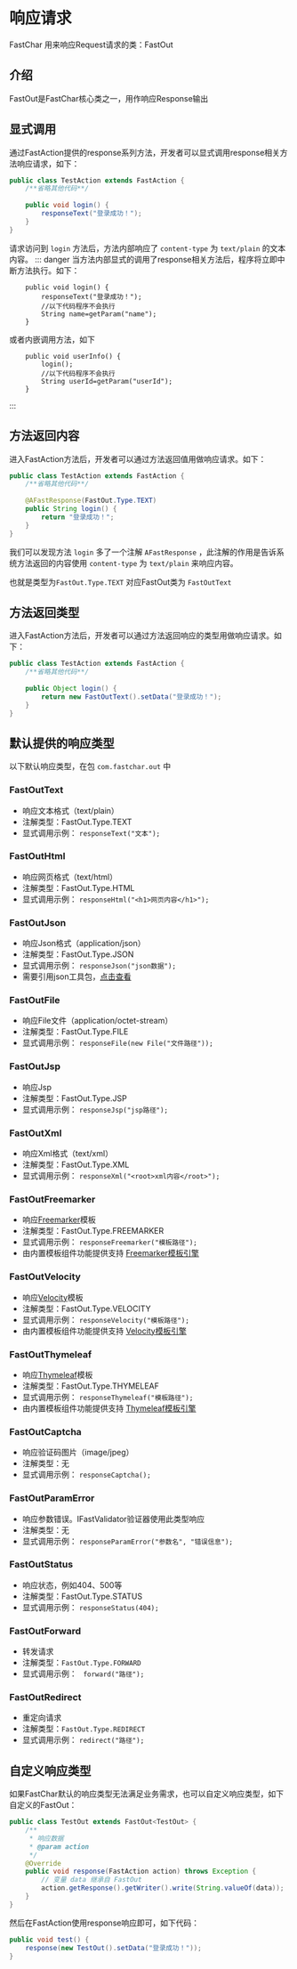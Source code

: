 # 响应请求
FastChar 用来响应Request请求的类：FastOut

## 介绍
FastOut是FastChar核心类之一，用作响应Response输出

## 显式调用

通过FastAction提供的response系列方法，开发者可以显式调用response相关方法响应请求，如下：

```java
public class TestAction extends FastAction {
    /**省略其他代码**/
    
    public void login() {
        responseText("登录成功！");
    }
}
```

请求访问到 `login` 方法后，方法内部响应了 `content-type` 为 `text/plain` 的文本内容。
::: danger
当方法内部显式的调用了response相关方法后，程序将立即中断方法执行。如下：

```java{2}
    public void login() {
        responseText("登录成功！");
        //以下代码程序不会执行
        String name=getParam("name");
    }
```

或者内嵌调用方法，如下

```java{2}
    public void userInfo() {
        login();
        //以下代码程序不会执行
        String userId=getParam("userId");
    }
```

:::

## 方法返回内容

进入FastAction方法后，开发者可以通过方法返回值用做响应请求。如下：

```java
public class TestAction extends FastAction {
    /**省略其他代码**/
    
    @AFastResponse(FastOut.Type.TEXT)
    public String login() {
        return "登录成功！";
    }
}
```
我们可以发现方法 `login` 多了一个注解 `AFastResponse` ，此注解的作用是告诉系统方法返回的内容使用 `content-type`
为 `text/plain`
来响应内容。

也就是类型为`FastOut.Type.TEXT` 对应FastOut类为 `FastOutText`


## 方法返回类型
进入FastAction方法后，开发者可以通过方法返回响应的类型用做响应请求。如下：

```java
public class TestAction extends FastAction {
    /**省略其他代码**/
    
    public Object login() {
        return new FastOutText().setData("登录成功！");
    }
}
```



## 默认提供的响应类型
以下默认响应类型，在包 `com.fastchar.out` 中

### FastOutText
- 响应文本格式（text/plain）
- 注解类型：FastOut.Type.TEXT
- 显式调用示例： `responseText("文本");`

### FastOutHtml
- 响应网页格式（text/html）
- 注解类型：FastOut.Type.HTML
- 显式调用示例： `responseHtml("<h1>网页内容</h1>");`

### FastOutJson
- 响应Json格式（application/json）
- 注解类型：FastOut.Type.JSON
- 显式调用示例： `responseJson("json数据");`
- 需要引用json工具包，[点击查看](component-info.md#json组件)


### FastOutFile
- 响应File文件（application/octet-stream）
- 注解类型：FastOut.Type.FILE
- 显式调用示例： `responseFile(new File("文件路径"));`

### FastOutJsp
- 响应Jsp
- 注解类型：FastOut.Type.JSP
- 显式调用示例： `responseJsp("jsp路径");`

### FastOutXml
- 响应Xml格式（text/xml）
- 注解类型：FastOut.Type.XML
- 显式调用示例： `responseXml("<root>xml内容</root>");`
### FastOutFreemarker
- 响应[Freemarker](http://freemarker.foofun.cn/index.html)模板
- 注解类型：FastOut.Type.FREEMARKER
- 显式调用示例： `responseFreemarker("模板路径");`
- 由内置模板组件功能提供支持 [Freemarker模板引擎](../component/template-info.md#freemarker模板引擎)
### FastOutVelocity
- 响应[Velocity](https://velocity.apache.org/engine/devel/user-guide.html#about-this-guide)模板
- 注解类型：FastOut.Type.VELOCITY
- 显式调用示例： `responseVelocity("模板路径");`
- 由内置模板组件功能提供支持 [Velocity模板引擎](../component/template-info.md#velocity模板引擎)
### FastOutThymeleaf
- 响应[Thymeleaf](https://www.thymeleaf.org/index.html)模板
- 注解类型：FastOut.Type.THYMELEAF
- 显式调用示例： `responseThymeleaf("模板路径");`
- 由内置模板组件功能提供支持 [Thymeleaf模板引擎](../component/template-info.md#thymeleaf模板引擎)
### FastOutCaptcha
- 响应验证码图片（image/jpeg）
- 注解类型：无
- 显式调用示例： `responseCaptcha();`
### FastOutParamError
- 响应参数错误。IFastValidator验证器使用此类型响应
- 注解类型：无
- 显式调用示例： `responseParamError("参数名", "错误信息");`
### FastOutStatus
- 响应状态，例如404、500等
- 注解类型：FastOut.Type.STATUS
- 显式调用示例： `responseStatus(404);`
### FastOutForward
- 转发请求
- 注解类型：`FastOut.Type.FORWARD`
- 显式调用示例： `	forward("路径");`
### FastOutRedirect
- 重定向请求
- 注解类型：`FastOut.Type.REDIRECT`
- 显式调用示例： `redirect("路径");`


## 自定义响应类型
如果FastChar默认的响应类型无法满足业务需求，也可以自定义响应类型，如下自定义的FastOut：

```java
public class TestOut extends FastOut<TestOut> {
    /**
     * 响应数据
     * @param action
     */
    @Override
    public void response(FastAction action) throws Exception {
        // 变量 data 继承自 FastOut 
        action.getResponse().getWriter().write(String.valueOf(data));
    }
}
```
然后在FastAction使用response响应即可，如下代码：

```java
public void test() {
    response(new TestOut().setData("登录成功！"));
}
```
